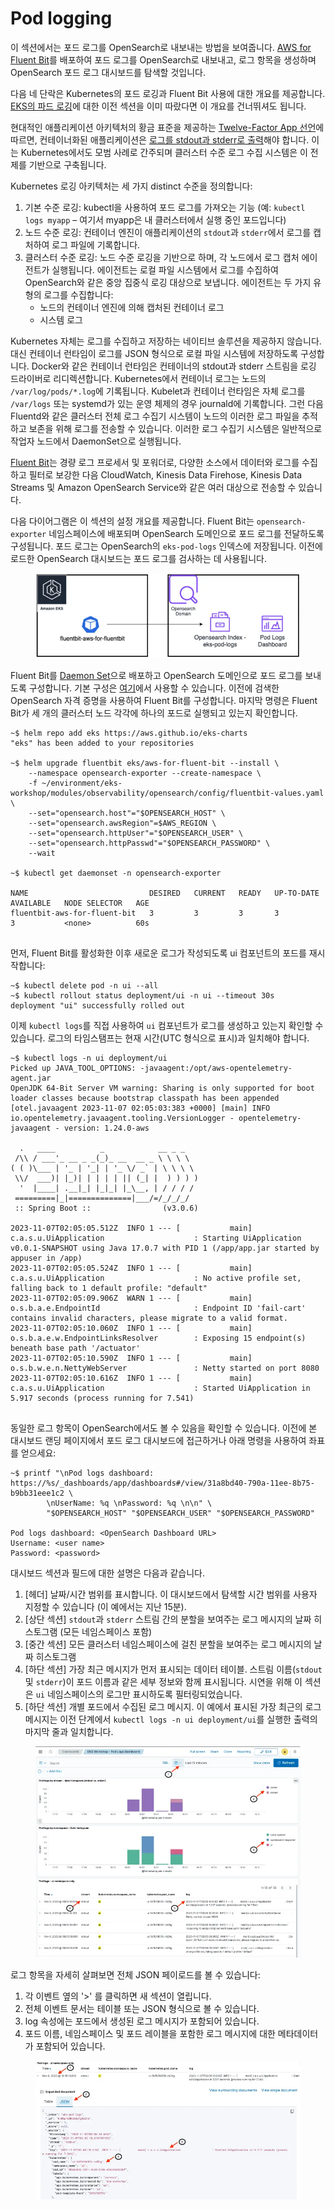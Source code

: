 # Pod logging

이 섹션에서는 포드 로그를 OpenSearch로 내보내는 방법을 보여줍니다. [AWS for Fluent Bit](https://github.com/aws/aws-for-fluent-bit)를 배포하여 포드 로그를 OpenSearch로 내보내고, 로그 항목을 생성하며 OpenSearch 포드 로그 대시보드를 탐색할 것입니다.

다음 네 단락은 Kubernetes의 포드 로깅과 Fluent Bit 사용에 대한 개요를 제공합니다. [EKS의 파드 로깅](https://www.eksworkshop.com/docs/observability/logging/pod-logging/)에 대한 이전 섹션을 이미 따랐다면 이 개요를 건너뛰셔도 됩니다.

현대적인 애플리케이션 아키텍처의 황금 표준을 제공하는 [Twelve-Factor App 선언](https://12factor.net/)에 따르면, 컨테이너화된 애플리케이션은 [로그를 stdout과 stderr로 출력](https://12factor.net/logs)해야 합니다. 이는 Kubernetes에서도 모범 사례로 간주되며 클러스터 수준 로그 수집 시스템은 이 전제를 기반으로 구축됩니다.

Kubernetes 로깅 아키텍처는 세 가지 distinct 수준을 정의합니다:

1. 기본 수준 로깅: kubectl을 사용하여 포드 로그를 가져오는 기능 (예: `kubectl logs myapp` – 여기서 myapp은 내 클러스터에서 실행 중인 포드입니다)
2. 노드 수준 로깅: 컨테이너 엔진이 애플리케이션의 `stdout`과 `stderr`에서 로그를 캡처하여 로그 파일에 기록합니다.
3. 클러스터 수준 로깅: 노드 수준 로깅을 기반으로 하며, 각 노드에서 로그 캡처 에이전트가 실행됩니다. 에이전트는 로컬 파일 시스템에서 로그를 수집하여 OpenSearch와 같은 중앙 집중식 로깅 대상으로 보냅니다. 에이전트는 두 가지 유형의 로그를 수집합니다:
   * 노드의 컨테이너 엔진에 의해 캡처된 컨테이너 로그
   * 시스템 로그

Kubernetes 자체는 로그를 수집하고 저장하는 네이티브 솔루션을 제공하지 않습니다. 대신 컨테이너 런타임이 로그를 JSON 형식으로 로컬 파일 시스템에 저장하도록 구성합니다. Docker와 같은 컨테이너 런타임은 컨테이너의 stdout과 stderr 스트림을 로깅 드라이버로 리디렉션합니다. Kubernetes에서 컨테이너 로그는 노드의 `/var/log/pods/*.log`에 기록됩니다. Kubelet과 컨테이너 런타임은 자체 로그를 `/var/logs` 또는 systemd가 있는 운영 체제의 경우 journald에 기록합니다. 그런 다음 Fluentd와 같은 클러스터 전체 로그 수집기 시스템이 노드의 이러한 로그 파일을 추적하고 보존을 위해 로그를 전송할 수 있습니다. 이러한 로그 수집기 시스템은 일반적으로 작업자 노드에서 DaemonSet으로 실행됩니다.

[Fluent Bit](https://fluentbit.io/)는 경량 로그 프로세서 및 포워더로, 다양한 소스에서 데이터와 로그를 수집하고 필터로 보강한 다음 CloudWatch, Kinesis Data Firehose, Kinesis Data Streams 및 Amazon OpenSearch Service와 같은 여러 대상으로 전송할 수 있습니다.

다음 다이어그램은 이 섹션의 설정 개요를 제공합니다. Fluent Bit는 `opensearch-exporter` 네임스페이스에 배포되며 OpenSearch 도메인으로 포드 로그를 전달하도록 구성됩니다. 포드 로그는 OpenSearch의 `eks-pod-logs` 인덱스에 저장됩니다. 이전에 로드한 OpenSearch 대시보드는 포드 로그를 검사하는 데 사용됩니다.

<figure><img src="../../.gitbook/assets/image (22).png" alt=""><figcaption></figcaption></figure>

Fluent Bit를 [Daemon Set](https://kubernetes.io/docs/concepts/workloads/controllers/daemonset/)으로 배포하고 OpenSearch 도메인으로 포드 로그를 보내도록 구성합니다. 기본 구성은 [여기](https://github.com/aws-samples/eks-workshop-v2/tree/stable/manifests/modules/observability/opensearch/config/fluentbit-values.yaml)에서 사용할 수 있습니다. 이전에 검색한 OpenSearch 자격 증명을 사용하여 Fluent Bit를 구성합니다. 마지막 명령은 Fluent Bit가 세 개의 클러스터 노드 각각에 하나의 포드로 실행되고 있는지 확인합니다.

```
~$ helm repo add eks https://aws.github.io/eks-charts
"eks" has been added to your repositories

~$ helm upgrade fluentbit eks/aws-for-fluent-bit --install \
    --namespace opensearch-exporter --create-namespace \
    -f ~/environment/eks-workshop/modules/observability/opensearch/config/fluentbit-values.yaml \
    --set="opensearch.host"="$OPENSEARCH_HOST" \
    --set="opensearch.awsRegion"=$AWS_REGION \
    --set="opensearch.httpUser"="$OPENSEARCH_USER" \
    --set="opensearch.httpPasswd"="$OPENSEARCH_PASSWORD" \
    --wait
 
~$ kubectl get daemonset -n opensearch-exporter
 
NAME                           DESIRED   CURRENT   READY   UP-TO-DATE   AVAILABLE   NODE SELECTOR   AGE
fluentbit-aws-for-fluent-bit   3         3         3       3            3           <none>          60s
 
```

먼저, Fluent Bit를 활성화한 이후 새로운 로그가 작성되도록 ui 컴포넌트의 포드를 재시작합니다:

```
~$ kubectl delete pod -n ui --all
~$ kubectl rollout status deployment/ui -n ui --timeout 30s
deployment "ui" successfully rolled out
```

이제 `kubectl logs`를 직접 사용하여 `ui` 컴포넌트가 로그를 생성하고 있는지 확인할 수 있습니다. 로그의 타임스탬프는 현재 시간(UTC 형식으로 표시)과 일치해야 합니다.

```
~$ kubectl logs -n ui deployment/ui
Picked up JAVA_TOOL_OPTIONS: -javaagent:/opt/aws-opentelemetry-agent.jar
OpenJDK 64-Bit Server VM warning: Sharing is only supported for boot loader classes because bootstrap classpath has been appended
[otel.javaagent 2023-11-07 02:05:03:383 +0000] [main] INFO io.opentelemetry.javaagent.tooling.VersionLogger - opentelemetry-javaagent - version: 1.24.0-aws
 
  .   ____          _            __ _ _
 /\\ / ___'_ __ _ _(_)_ __  __ _ \ \ \ \
( ( )\___ | '_ | '_| | '_ \/ _` | \ \ \ \
 \\/  ___)| |_)| | | | | || (_| |  ) ) ) )
  '  |____| .__|_| |_|_| |_\__, | / / / /
 =========|_|==============|___/=/_/_/_/
 :: Spring Boot ::                (v3.0.6)
 
2023-11-07T02:05:05.512Z  INFO 1 --- [           main] c.a.s.u.UiApplication                    : Starting UiApplication v0.0.1-SNAPSHOT using Java 17.0.7 with PID 1 (/app/app.jar started by appuser in /app)
2023-11-07T02:05:05.524Z  INFO 1 --- [           main] c.a.s.u.UiApplication                    : No active profile set, falling back to 1 default profile: "default"
2023-11-07T02:05:09.906Z  WARN 1 --- [           main] o.s.b.a.e.EndpointId                     : Endpoint ID 'fail-cart' contains invalid characters, please migrate to a valid format.
2023-11-07T02:05:10.060Z  INFO 1 --- [           main] o.s.b.a.e.w.EndpointLinksResolver        : Exposing 15 endpoint(s) beneath base path '/actuator'
2023-11-07T02:05:10.590Z  INFO 1 --- [           main] o.s.b.w.e.n.NettyWebServer               : Netty started on port 8080
2023-11-07T02:05:10.616Z  INFO 1 --- [           main] c.a.s.u.UiApplication                    : Started UiApplication in 5.917 seconds (process running for 7.541)
 
```



동일한 로그 항목이 OpenSearch에서도 볼 수 있음을 확인할 수 있습니다. 이전에 본 대시보드 랜딩 페이지에서 포드 로그 대시보드에 접근하거나 아래 명령을 사용하여 좌표를 얻으세요:

```
~$ printf "\nPod logs dashboard: https://%s/_dashboards/app/dashboards#/view/31a8bd40-790a-11ee-8b75-b9bb31eee1c2 \
        \nUserName: %q \nPassword: %q \n\n" \
        "$OPENSEARCH_HOST" "$OPENSEARCH_USER" "$OPENSEARCH_PASSWORD"
 
Pod logs dashboard: <OpenSearch Dashboard URL>
Username: <user name>
Password: <password>
```



대시보드 섹션과 필드에 대한 설명은 다음과 같습니다.

1. \[헤더] 날짜/시간 범위를 표시합니다. 이 대시보드에서 탐색할 시간 범위를 사용자 지정할 수 있습니다 (이 예에서는 지난 15분).
2. \[상단 섹션] `stdout`과 `stderr` 스트림 간의 분할을 보여주는 로그 메시지의 날짜 히스토그램 (모든 네임스페이스 포함)
3. \[중간 섹션] 모든 클러스터 네임스페이스에 걸친 분할을 보여주는 로그 메시지의 날짜 히스토그램
4. \[하단 섹션] 가장 최근 메시지가 먼저 표시되는 데이터 테이블. 스트림 이름(`stdout` 및 `stderr`)이 포드 이름과 같은 세부 정보와 함께 표시됩니다. 시연을 위해 이 섹션은 `ui` 네임스페이스의 로그만 표시하도록 필터링되었습니다.
5. \[하단 섹션] 개별 포드에서 수집된 로그 메시지. 이 예에서 표시된 가장 최근의 로그 메시지는 이전 단계에서 `kubectl logs -n ui deployment/ui`를 실행한 출력의 마지막 줄과 일치합니다.

<figure><img src="../../.gitbook/assets/image (23).png" alt=""><figcaption></figcaption></figure>

로그 항목을 자세히 살펴보면 전체 JSON 페이로드를 볼 수 있습니다:

1. 각 이벤트 옆의 '>' 를 클릭하면 새 섹션이 열립니다.
2. 전체 이벤트 문서는 테이블 또는 JSON 형식으로 볼 수 있습니다.
3. log 속성에는 포드에서 생성된 로그 메시지가 포함되어 있습니다.
4. 포드 이름, 네임스페이스 및 포드 레이블을 포함한 로그 메시지에 대한 메타데이터가 포함되어 있습니다.

<figure><img src="../../.gitbook/assets/image (24).png" alt=""><figcaption></figcaption></figure>

